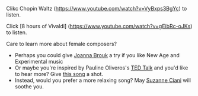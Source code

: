 Clikc Chopin Waltz (https://www.youtube.com/watch?v=VyBxps3BgYc) to listen.

Click [8 hours of Vivaldi] (https://www.youtube.com/watch?v=gEibRc-oJKs) to listen.

Care to learn more about female composers?
 * Perhaps you could give [Joanna Brouk](https://www.youtube.com/watch?v=RlDXjE87CIY) a try if you like New Age and Experimental music
 * Or maybe you're inspired by Pauline Oliveros's [TED Talk](https://www.youtube.com/watch?v=_QHfOuRrJB8) and you'd like to hear more? Give [this song](https://www.youtube.com/watch?v=AnW8S-S26MQ) a shot.
 * Instead, would you prefer a more relaxing song? May [Suzanne Ciani](https://www.youtube.com/watch?v=RdnJ7VvU-tg) will soothe you.
 
 

